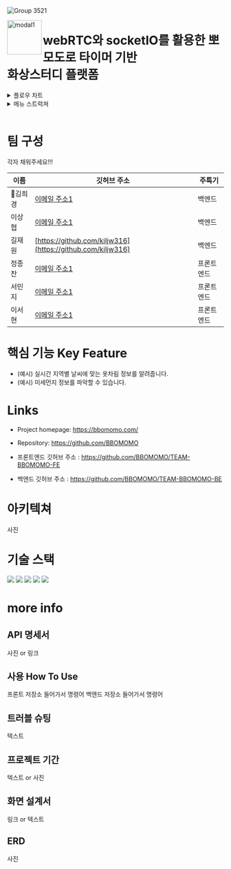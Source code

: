 ![Group 3521](https://user-images.githubusercontent.com/63698668/151089660-ee990ae6-6c70-40f8-a872-68687c05a6b9.png)

<!-- 서비스 간략설명  -->

<img width="80" alt="modal1" src="https://user-images.githubusercontent.com/87928719/151091148-ea42c383-d8b0-453f-a2da-e852340e3cdc.png" align="left">
<h1 align="left"> webRTC와 socketIO를 활용한 뽀모도로 타이머 기반<br/>화상스터디 플랫폼</h1>


<!-- 플로우 차트  -->
<details>
<summary>플로우 차트</summary>
<div markdown="1">

![flow_chart_bbomomo](https://user-images.githubusercontent.com/63698668/151087747-eca18099-6022-4141-9426-1c4e3967d7b8.jpg)

</div>
</details>

<!-- 메뉴 스트럭쳐  -->
<details>
<summary>메뉴 스트럭쳐</summary>
<div markdown="1">

![Menu Structure](https://user-images.githubusercontent.com/87928719/151090653-8b9ee168-802b-4901-bba9-89dc381f2279.png)

</div>
</details>

<br>

# 팀 구성

각자 채워주세요!!!

|이름|깃허브 주소|주특기|
|---------|------|--------|
|🔰김희경|[이메일 주소1](이메일주소@example.com)|백엔드|
|이상협|[이메일 주소1](이메일주소@example.com)|백엔드|
|길재원|[https://github.com/kiljw316](https://github.com/kiljw316)|백엔드|
|정종찬|[이메일 주소1](이메일주소@example.com)|프론트엔드|
|서민지|[이메일 주소1](이메일주소@example.com)|프론트엔드|
|이서현|[이메일 주소1](이메일주소@example.com)|프론트엔드|


# 핵심 기능  Key Feature
- (예시) 실시간 지역별 날씨에 맞는 옷차림 정보를 알려줍니다.
- (예시) 미세먼지 정보를 파악할 수 있습니다.



# Links
- Project homepage: https://bbomomo.com/
- Repository: https://github.com/BBOMOMO

- 프론트엔드 깃허브 주소 : https://github.com/BBOMOMO/TEAM-BBOMOMO-FE
- 백엔드 깃허브 주소 : https://github.com/BBOMOMO/TEAM-BBOMOMO-BE


# 아키텍쳐
사진


# 기술 스택
<img src="https://img.shields.io/badge/javascript-F7DF1E?style=for-the-badge&logo=javascript&logoColor=black">
<img src="https://img.shields.io/badge/html-E34F26?style=for-the-badge&logo=html5&logoColor=white">
<img src="https://img.shields.io/badge/css-1572B6?style=for-the-badge&logo=css3&logoColor=white">
<img src="https://img.shields.io/badge/github-181717?style=for-the-badge&logo=github&logoColor=white">
<img src="https://img.shields.io/badge/aws-232F3E?style=for-the-badge&logo=aws&logoColor=white">



# more info

## API 명세서
사진 or 링크








## 사용 How To Use
프론트 저장소 들어가서 명령어
백엔드 저장소 들어가서 명령어

## 트러블 슈팅
텍스트

## 프로젝트 기간
텍스트 or 사진

## 화면 설계서
링크 or 텍스트

## ERD
사진



